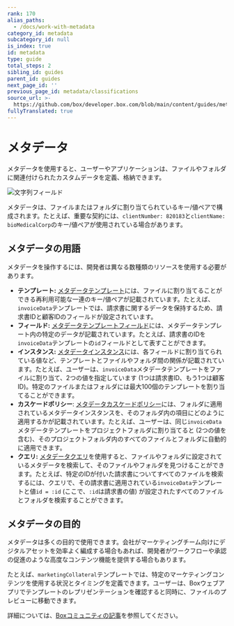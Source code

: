 ```yaml
---
rank: 170
alias_paths:
  - /docs/work-with-metadata
category_id: metadata
subcategory_id: null
is_index: true
id: metadata
type: guide
total_steps: 2
sibling_id: guides
parent_id: guides
next_page_id: ''
previous_page_id: metadata/classifications
source_url: >-
  https://github.com/box/developer.box.com/blob/main/content/guides/metadata/0-index.md
fullyTranslated: true
---
```

# メタデータ

メタデータを使用すると、ユーザーやアプリケーションは、ファイルやフォルダに関連付けられたカスタムデータを定義、格納できます。

<ImageFrame border center>

![文字列フィールド](./metadata-example.png)

</ImageFrame>

メタデータは、ファイルまたはフォルダに割り当てられているキー/値ペアで構成されます。たとえば、重要な契約には、`clientNumber: 820183`と`clientName: bioMedicalCorp`のキー/値ペアが使用されている場合があります。

## メタデータの用語

メタデータを操作するには、開発者は異なる数種類のリソースを使用する必要があります。

* **テンプレート:** [メタデータテンプレート][template]には、ファイルに割り当てることができる再利用可能な一連のキー/値ペアが記載されています。たとえば、`invoiceData`テンプレートでは、請求書に関するデータを保持するため、請求書IDと顧客IDのフィールドが設定されています。
* **フィールド:** [メタデータテンプレートフィールド][field]には、メタデータテンプレート内の特定のデータが記載されています。たとえば、請求書のIDを`invoiceData`テンプレートの`id`フィールドとして表すことができます。
* **インスタンス:** [メタデータインスタンス][instance]には、各フィールドに割り当てられている値など、テンプレートとファイルやフォルダ間の関係が記載されています。たとえば、ユーザーは、`invoiceData`メタデータテンプレートをファイルに割り当て、2つの値を指定しています (1つは請求書ID、もう1つは顧客ID)。特定のファイルまたはフォルダには最大100個のテンプレートを割り当てることができます。
* **カスケードポリシー**: [メタデータカスケードポリシー][cascade]には、フォルダに適用されているメタデータインスタンスを、そのフォルダ内の項目にどのように適用するかが記載されています。たとえば、ユーザーは、同じ`invoiceData`メタデータテンプレートをプロジェクトフォルダに割り当てると (2つの値を含む)、そのプロジェクトフォルダ内のすべてのファイルとフォルダに自動的に適用できます。
* **クエリ:** [メタデータクエリ][query]を使用すると、ファイルやフォルダに設定されているメタデータを検索して、そのファイルやフォルダを見つけることができます。たとえば、特定のIDが付いた請求書についてすべてのファイルを検索するには、クエリで、その請求書に適用されている`invoiceData`テンプレートと値`id = :id` (ここで、`:id`は請求書の値) が設定されたすべてのファイルとフォルダを検索することができます。

## メタデータの目的

メタデータは多くの目的で使用できます。会社がマーケティングチーム向けにデジタルアセットを効率よく編成する場合もあれば、開発者がワークフローや承認の促進のような高度なコンテンツ機能を提供する場合もあります。

たとえば、`marketingCollateral`テンプレートでは、特定のマーケティングコンテンツを使用する状況とタイミングを定義できます。ユーザーは、Boxウェブアプリでテンプレートのレプリゼンテーションを確認すると同時に、ファイルのプレビューに移動できます。

詳細については、[Boxコミュニティの記事][community]を参照してください。

<!-- i18n-enable localize-links -->

[community]: https://support.box.com/hc/ja/articles/360044196173-メタデータの使用

<!-- i18n-disable localize-links -->

[template]: g://metadata/templates

[instance]: g://metadata/instances

[cascade]: g://metadata/cascades

[field]: g://metadata/fields

[query]: g://metadata/queries
